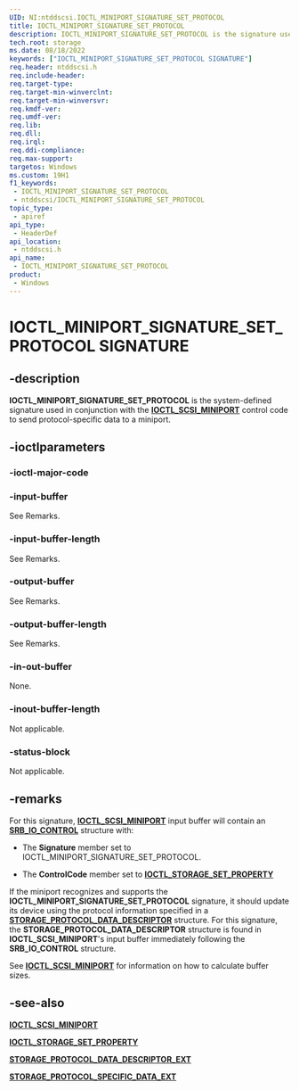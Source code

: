 ```yaml
---
UID: NI:ntddscsi.IOCTL_MINIPORT_SIGNATURE_SET_PROTOCOL
title: IOCTL_MINIPORT_SIGNATURE_SET_PROTOCOL
description: IOCTL_MINIPORT_SIGNATURE_SET_PROTOCOL is the signature used in conjunction with the IOCTL_SCSI_MINIPORT control code to send protocol-specific data to a miniport.
tech.root: storage
ms.date: 08/18/2022
keywords: ["IOCTL_MINIPORT_SIGNATURE_SET_PROTOCOL SIGNATURE"]
req.header: ntddscsi.h
req.include-header: 
req.target-type: 
req.target-min-winverclnt: 
req.target-min-winversvr: 
req.kmdf-ver: 
req.umdf-ver: 
req.lib: 
req.dll: 
req.irql: 
req.ddi-compliance: 
req.max-support: 
targetos: Windows
ms.custom: 19H1
f1_keywords:
 - IOCTL_MINIPORT_SIGNATURE_SET_PROTOCOL
 - ntddscsi/IOCTL_MINIPORT_SIGNATURE_SET_PROTOCOL
topic_type:
 - apiref
api_type:
 - HeaderDef
api_location:
 - ntddscsi.h
api_name:
 - IOCTL_MINIPORT_SIGNATURE_SET_PROTOCOL
product:
 - Windows
---
```


# IOCTL_MINIPORT_SIGNATURE_SET_PROTOCOL SIGNATURE

## -description

**IOCTL_MINIPORT_SIGNATURE_SET_PROTOCOL** is the system-defined signature used in conjunction with the [**IOCTL_SCSI_MINIPORT**](ni-ntddscsi-ioctl_scsi_miniport.md) control code to send protocol-specific data to a miniport.

## -ioctlparameters

### -ioctl-major-code

### -input-buffer

See Remarks.

### -input-buffer-length

See Remarks.

### -output-buffer

See Remarks.

### -output-buffer-length

See Remarks.

### -in-out-buffer

None.

### -inout-buffer-length

Not applicable.

### -status-block

Not applicable.

## -remarks

For this signature, [**IOCTL_SCSI_MINIPORT**](./ni-ntddscsi-ioctl_scsi_miniport.md) input buffer will contain an [**SRB_IO_CONTROL**](ns-ntddscsi-_srb_io_control.md) structure with:

* The **Signature** member set to IOCTL_MINIPORT_SIGNATURE_SET_PROTOCOL.

* The **ControlCode** member set to [**IOCTL_STORAGE_SET_PROPERTY**](../ntddstor/ni-ntddstor-ioctl_storage_set_property.md)

If the miniport recognizes and supports the **IOCTL_MINIPORT_SIGNATURE_SET_PROTOCOL** signature, it should update its device using the protocol information specified in a [**STORAGE_PROTOCOL_DATA_DESCRIPTOR**](../ntddstor/ns-ntddstor-_storage_protocol_data_descriptor.md)
structure. For this signature, the **STORAGE_PROTOCOL_DATA_DESCRIPTOR** structure is found in **IOCTL_SCSI_MINIPORT**'s input buffer immediately following the **SRB_IO_CONTROL** structure.

See [**IOCTL_SCSI_MINIPORT**](./ni-ntddscsi-ioctl_scsi_miniport.md) for information on how to calculate buffer sizes.


## -see-also

[**IOCTL_SCSI_MINIPORT**](ni-ntddscsi-ioctl_scsi_miniport.md)

[**IOCTL_STORAGE_SET_PROPERTY**](../ntddstor/ni-ntddstor-ioctl_storage_set_property.md)

[**STORAGE_PROTOCOL_DATA_DESCRIPTOR_EXT**](../ntddstor/ns-ntddstor-storage_protocol_data_descriptor_ext.md)

[**STORAGE_PROTOCOL_SPECIFIC_DATA_EXT**](../ntddstor/ns-ntddstor-storage_protocol_specific_data_ext.md)
